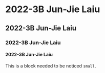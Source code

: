 # 2022-3B Jun-Jie Laiu
## 2022-3B Jun-Jie Laiu
### 2022-3B Jun-Jie Laiu
#### 2022-3B Jun-Jie Laiu

This is a block needed to be noticed `small`.
